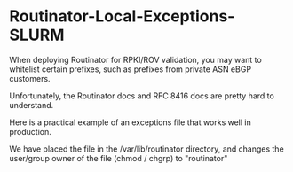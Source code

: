 # Routinator-Local-Exceptions-SLURM
When deploying Routinator for RPKI/ROV validation, you may want to whitelist certain prefixes, such as prefixes from private ASN eBGP customers.

Unfortunately, the Routinator docs and RFC 8416 docs are pretty hard to understand.

Here is a practical example of an exceptions file that works well in production.

We have placed the file in the /var/lib/routinator directory, and changes the user/group owner of the file (chmod / chgrp) to "routinator"
